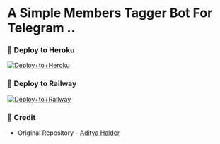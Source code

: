 # A Simple Members Tagger Bot For Telegram ..


### 🚀 Deploy to Heroku
[![Deploy+to+Heroku](https://www.herokucdn.com/deploy/button.svg)](https://heroku.com/deploy?template=https://github.com/AdityaHalder/TagAllProBot)


### 🚀 Deploy to Railway
[![Deploy+to+Railway](https://railway.app/button.svg)](https://railway.app/new/template?template=https://github.com/AdityaHalder/TagAllProBot&envs=API_ID,API_HASH,BOT_TOKEN)



### 🎯 Credit
- Original Repository - [Aditya Halder](https://github.com/AdityaHalder)
